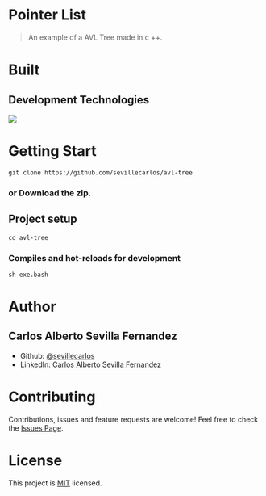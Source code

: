 # Pointer List
> An example of a AVL Tree made in c ++.

# Built
## Development Technologies
![](https://img.shields.io/badge/Progamming--Language-C++-blue)

# Getting Start
```
git clone https://github.com/sevillecarlos/avl-tree
```
### or Download the zip.
## Project setup
```
cd avl-tree
```
### Compiles and hot-reloads for development
```
sh exe.bash
```

# Author
## Carlos Alberto Sevilla Fernandez
* Github: [@sevillecarlos](https://github.com/sevillecarlos)
* LinkedIn: [Carlos Alberto Sevilla Fernandez](https://github.com/sevillecarlos)

# Contributing
Contributions, issues and feature requests are welcome!
Feel free to check the [Issues Page](https://github.com/sevillecarlos/pointer-list/issues).

# License
This project is [MIT](https://opensource.org/licenses/MIT) licensed.



